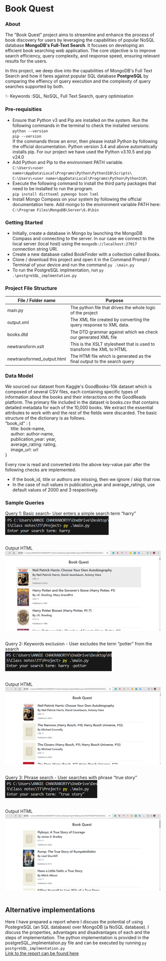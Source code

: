 # Book Quest 

### About
The "Book Quest" project aims to streamline and enhance the process of book discovery for users by leveraging the capabilities of popular NoSQL database **MongoDB's Full-Text Search**. It focuses on developing an efficient book searching web application. The core objective is to improve search efficiency, query complexity, and response speed, ensuring relevant results for the users.

In this project, we deep dive into the capabilities of MongoDB's Full Text Search and how it fares against popular SQL database **PostgreSQL** by comparing the effiency of query execution and the complexity of query searches supported by both.

✨ Keywords  :SQL, NoSQL, Full Text Search, query optimisation

### Pre-requisities
- Ensure that Python v3 and Pip are installed on the system. Run the following commands in the terminal to check the installed versions: <br/>
`python --version` <br/>
`pip --version` <br/>
If the commands throw an error, then please install Python by following the official documentation. Python version 3.4 and above automatically installs pip. For our project we have used the Python v3.10.5 and pip v24.0
- Add Python and Pip to the environment PATH variable. <br/>
	`C:\Users\<user name>\AppData\Local\Programs\Python\Python310\Scripts\` <br/>
  `C:\Users\<user name>\AppData\Local\Programs\Python\Python310\`
- Execute the following command to install the third party packages that need to be installed to run the program. <br/>
  `pip install dicttoxml pymongo bson lxml`
- Install Mongo Compass on your system by following the official documentation here. Add mongo to the environment variable PATH here: <br/>
  `C:\Program Files\MongoDB\Server\6.0\bin`

### Getting Started
- Initially, create a database in Mongo by launching the MongoDB Compass and connecting to the server. In our case we connect to the local server (local host) using the `mongodb://localhost:27017` connection string URI.
- Create a new database called BookFinder with a collection called Books.
- Clone / download this project and open it in the Command Prompt / Terminal of your device and run the command `py .\main.py`
- To run the PostgreSQL implmentation, run `py .\postgreSQL_implmentation.py`

### Project File Structure

| File / Folder name      | Purpose      |
| ------------- | ------------- |
| main.py | The python file that drives the whole logic of the project |
| output.xml | The XML file created by converting the query response to XML data. |
| books.dtd | The DTD grammar against which we check our generated XML file |
| newtransform.xslt | This is the XSLT stylesheet that is used to transform the XML to HTML |
| newtransformed_output.html | The HTMl file which is generated as the final output to the search query |

### Data Model

We  sourced our dataset from Kaggle's GoodBooks-10k dataset which is composed of several CSV files, each containing specific types of information about the books and their interactions on the GoodReads platform. The primary file included in the dataset is books.csv that contains detailed metadata for each of the 10,000 books. We extract the essential attributes to work with and the rest of the fields were discarded. The basic structure of the dictionary is as follows.  <br/>
“book_id” : {  <br/>
 &emsp; title: book-name,  <br/>
 &emsp; author: author-name,  <br/>
 &emsp; publication_year: year,  <br/>
 &emsp; average_rating: rating,  <br/>
 &emsp; image_url: url	 <br/>
}  <br/>

Every row is read and converted into the above key-value pair after the following checks are implemented.
- If the book_id, title or authors are missing, then we ignore / skip that row.
- In the case of null values in publication_year and average_ratings, use default values of 2000 and 3 respectively.

### Sample Queries

Query 1: Basic search- User enters a simple search term “harry”  <br/> 
![](queries/query1.png)  <br/> <br/>

Output HTML  <br/>
![](queries/query1_output.png)  <br/> <br/>

Query 2: Keywords exclusion - User excludes the term “potter” from the search  <br/>
![](queries/query2.png)  <br/> <br/>

Output HTML  <br/>
![](queries/query2_output.png)  <br/> <br/>

Query 3: Phrase search - User searches with phrase “true story”  <br/>
![](queries/query3.png)  <br/> <br/>

Output HTML  <br/>
![](queries/query3_output.png)  <br/> <br/>

## Alternative implementations
Here I have prepared a report where I discuss the potential of using PostegreSQL (an SQL database) over MongoDB (a NoSQL database). I discuss the properties, advantages and disadvantages of each and the steps of implementation. The python implementation is provided in the postgreSQL_implmentation.py file and can be executed by running `py postgreSQL_implmentation.py` <br/>
[Link to the report can be found here](https://medium.com/@annie.chakraborty/book-quest-contrasting-two-different-database-implementations-in-a-book-query-project-4605d5208784)
